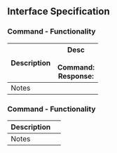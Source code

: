 ## Interface Specification

### Command - Functionality
| Description | Desc<br><br>Command:<br>Response: |
| ---- | ---- |
| Notes |  |

### Command - Functionality
| Description |  |
| ---- | ---- |
| Notes |  |
